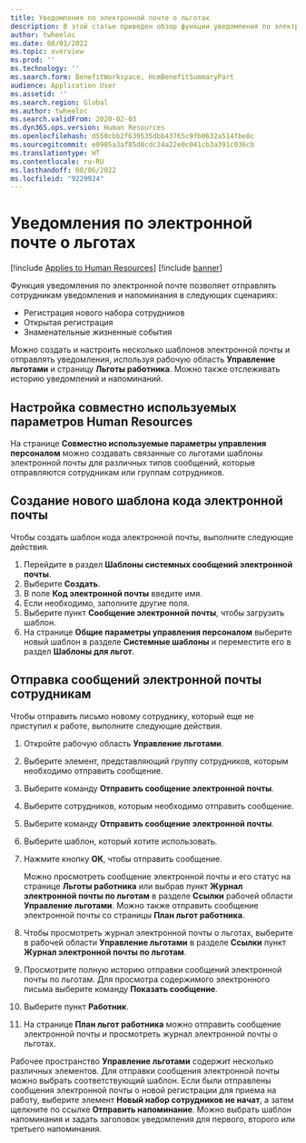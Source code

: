 ```yaml
---
title: Уведомления по электронной почте о льготах
description: В этой статье приведен обзор функции уведомления по электронной почте для управления льготами в Microsoft Dynamics 365 Human Resources.
author: twheeloc
ms.date: 08/01/2022
ms.topic: overview
ms.prod: ''
ms.technology: ''
ms.search.form: BenefitWorkspace, HcmBenefitSummaryPart
audience: Application User
ms.assetid: ''
ms.search.region: Global
ms.author: twheeloc
ms.search.validFrom: 2020-02-03
ms.dyn365.ops.version: Human Resources
ms.openlocfilehash: d550cbb2f639535dbb43765c9fb0632a514fbe8c
ms.sourcegitcommit: e0905a3af85d8cdc24a22e0c041cb3a391c036cb
ms.translationtype: HT
ms.contentlocale: ru-RU
ms.lasthandoff: 08/06/2022
ms.locfileid: "9229924"
---
```

# <a name="benefits-email-notification"></a>Уведомления по электронной почте о льготах

[!include [Applies to Human Resources](../includes/applies-to-hr.md)]
[!include [banner](../includes/preview-banner.md)]

Функция уведомления по электронной почте позволяет отправлять сотрудникам уведомления и напоминания в следующих сценариях:

- Регистрация нового набора сотрудников
- Открытая регистрация
- Знаменательные жизненные события

Можно создать и настроить несколько шаблонов электронной почты и отправлять уведомления, используя рабочую область **Управление льготами** и страницу **Льготы работника**. Можно также отслеживать историю уведомлений и напоминаний.

## <a name="set-up-human-resources-shared-parameters"></a>Настройка совместно используемых параметров Human Resources

На странице **Совместно используемые параметры управления персоналом** можно создавать связанные со льготами шаблоны электронной почты для различных типов сообщений, которые отправляются сотрудникам или группам сотрудников.

## <a name="create-a-new-email-id-template"></a>Создание нового шаблона кода электронной почты

Чтобы создать шаблон кода электронной почты, выполните следующие действия.

1. Перейдите в раздел **Шаблоны системных сообщений электронной почты**.
2. Выберите **Создать**.
3. В поле **Код электронной почты** введите имя.
4. Если необходимо, заполните другие поля.
5. Выберите пункт **Сообщение электронной почты**, чтобы загрузить шаблон.
6. На странице **Общие параметры управления персоналом** выберите новый шаблон в разделе **Системные шаблоны** и переместите его в раздел **Шаблоны для льгот**.

## <a name="send-email-to-employees"></a>Отправка сообщений электронной почты сотрудникам

Чтобы отправить письмо новому сотруднику, который еще не приступил к работе, выполните следующие действия.

1. Откройте рабочую область **Управление льготами**.
2. Выберите элемент, представляющий группу сотрудников, которым необходимо отправить сообщение.
3. Выберите команду **Отправить сообщение электронной почты**.
4. Выберите сотрудников, которым необходимо отправить сообщение.
5. Выберите команду **Отправить сообщение электронной почты**.
6. Выберите шаблон, который хотите использовать.
7. Нажмите кнопку **OK**, чтобы отправить сообщение.

    Можно просмотреть сообщение электронной почты и его статус на странице **Льготы работника** или выбрав пункт **Журнал электронной почты по льготам** в разделе **Ссылки** рабочей области **Управление льготами**. Можно также отправить сообщение электронной почты со страницы **План льгот работника**.

8. Чтобы просмотреть журнал электронной почты о льготах, выберите в рабочей области **Управление льготами** в разделе **Ссылки** пункт **Журнал электронной почты по льготам**.
9. Просмотрите полную историю отправки сообщений электронной почты по льготам. Для просмотра содержимого электронного письма выберите команду **Показать сообщение**.
10. Выберите пункт **Работник**.
11. На странице **План льгот работника** можно отправить сообщение электронной почты и просмотреть журнал электронной почты о льготах.

Рабочее пространство **Управление льготами** содержит несколько различных элементов. Для отправки сообщения электронной почты можно выбрать соответствующий шаблон. Если были отправлены сообщения электронной почты о новой регистрации для приема на работу, выберите элемент **Новый набор сотрудников не начат**, а затем щелкните по ссылке **Отправить напоминание**. Можно выбрать шаблон напоминания и задать заголовок уведомления для первого, второго или третьего напоминания.
